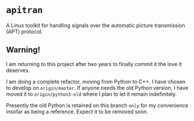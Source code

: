 # ```apitran```
A Linux toolkit for handling signals over the automatic picture transmission (APT) protocol.

## Warning!
I am returning to this project after two years to finally commit it the love it deserves.

I am doing a complete refactor, moving from Python to C++. I have chosen to develop on ```origin/master```. If anyone needs the old Python version, I have moved it to ```origin/python3-old``` where I plan to let it remain indefinitely.

Presently the old Python is retained on this branch `only` for my convenience insofar as being a reference. Expect it to be removed soon.
